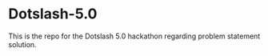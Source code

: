 # Dotslash-5.0
This is the repo for the Dotslash 5.0 hackathon regarding problem statement solution.
